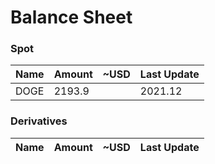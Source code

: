 # Balance Sheet

### Spot

|Name|Amount|~USD|Last Update|
|---|---|---|---|
|DOGE|2193.9||2021.12|


### Derivatives

|Name|Amount|~USD|Last Update|
|---|---|---|---|

